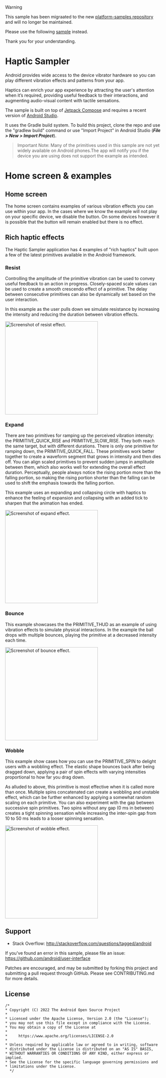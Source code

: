 > [!WARNING]
> This sample has been migraated to the new [platform-samples repository](https://github.com/android/platform-samples)
> and will no longer be maintained. 
> 
> Please use the following [sample](https://github.com/android/platform-samples/tree/main/samples/user-interface/haptics) instead.
>
> Thank you for your understanding.

Haptic Sampler
===========================

Android provides wide access to the device vibrator hardware so you can play different
vibration effects and patterns from your app. 

Haptics can enrich your app experience by attracting
the user's attention when it’s required, providing useful feedback to their interactions, and
augmenting audio-visual content with tactile sensations.

The sample is built on top of [Jetpack Compose](https://developer.android.com/jetpack/compose) and requires a recent version of [Android Studio](https://developer.android.com/studio). 

It uses the Gradle build system. To build this project, clone the repo and use the "gradlew build" command or use "Import Project" in Android Studio (***File > New > Import Project***).

> Important Note: Many of the primitives used in this sample are not yet widely available
on Android phones.The app will notify you if the device you are using does not
support the example as intended. 

# Home screen & examples

## Home screen

The home screen contains examples of various vibration effects you can use within your app. In the cases where we know the example will not play on your specific device, we disable the button. On some devices however it is possible that the button will remain enabled but there is no effect.

## Rich haptic effects

The Haptic Sampler application has 4 examples of "rich haptics" built upon a few of the latest 
primitives available in the Android framework. 

### Resist

Controlling the amplitude of the primitive vibration can be used to convey 
useful feedback to an action in progress. Closely-spaced scale values can be
used to create a smooth crescendo effect of a primitive.
The delay between consecutive primitives can also be dynamically set based on
the user interaction. 

In this example as the user pulls down we simulate
resistance by increasing the intensity and reducing the duration between
vibration effects.

<img src="screenshots/resist.gif" alt="Screenshot of resist effect." width="300px">

### Expand

There are two primitives for ramping up the perceived vibration intensity: 
the PRIMITIVE_QUICK_RISE and PRIMITIVE_SLOW_RISE. 
They both reach the same target, but with different durations. There is only one 
primitive for ramping down, the PRIMITIVE_QUICK_FALL. These primitives work 
better together to create a waveform segment that grows in intensity and 
then dies off. You can align scaled primitives to prevent sudden jumps in
amplitude between them, which also works well for extending the overall effect 
duration. Perceptually, people always notice the rising portion more than the
falling portion, so making the rising portion shorter than the falling can
be used to shift the emphasis towards the falling portion.

This example uses an expanding and collapsing circle with haptics to enhance
the feeling of expansion and collapsing with an added tick to sharpen that the
animation has ended.

<img src="screenshots/expand.gif" alt="Screenshot of expand effect." width="300px">

### Bounce

This example showcases the the PRIMITIVE_THUD as an example of using vibration
effects to simulate physical interactions. In the example the ball drops with
multiple bounces, playing the primitive at a decreased intensity each time.

<img src="screenshots/bounce.gif" alt="Screenshot of bounce effect." width="300px">

### Wobble

This example show cases how you can use the PRIMITIVE_SPIN to delight users
with a wobbling effect. The elastic shape bounces back after being dragged
down, applying a pair of spin effects with varying intensities proportional to
how far you drag down.

As alluded to above, this primitive is most effective when it is
called more than once. Multiple spins concatenated can create a wobbling
and unstable effect, which can be further enhanced by applying a somewhat 
random scaling on each primitive. You can also experiment with the gap between 
successive spin primitives. Two spins without any gap (0 ms in between) creates
a tight spinning sensation while increasing the inter-spin gap from 10 to 50 ms leads
to a looser spinning sensation.

<img src="screenshots/wobble.gif" alt="Screenshot of wobble effect." width="300px">

## Support

- Stack Overflow: http://stackoverflow.com/questions/tagged/android

If you've found an error in this sample, please file an issue:
https://github.com/android/user-interface

Patches are encouraged, and may be submitted by forking this project and
submitting a pull request through GitHub. Please see CONTRIBUTING.md for more details.

## License
```
/*
* Copyright (C) 2022 The Android Open Source Project
*
* Licensed under the Apache License, Version 2.0 (the "License");
* you may not use this file except in compliance with the License.
* You may obtain a copy of the License at
*
*     https://www.apache.org/licenses/LICENSE-2.0
*
* Unless required by applicable law or agreed to in writing, software
* distributed under the License is distributed on an "AS IS" BASIS,
* WITHOUT WARRANTIES OR CONDITIONS OF ANY KIND, either express or implied.
* See the License for the specific language governing permissions and
* limitations under the License.
  */
```
